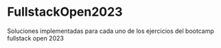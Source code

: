 # FullstackOpen2023
Soluciones implementadas para cada uno de los ejercicios del bootcamp fullstack open 2023
